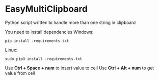 # EasyMultiClipboard
Python script written to handle more than one string in clipboard

You need to install dependencies
Windows:
```
pip install -requirements.txt
```
Linux:
```
sudo pip3 install -requirements.txt
```

Use **Ctrl + Space + num** to insert value to cell
Use **Ctrl + Alt + num** to get value from cell
